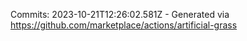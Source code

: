 Commits: 2023-10-21T12:26:02.581Z - Generated via https://github.com/marketplace/actions/artificial-grass
<br>
